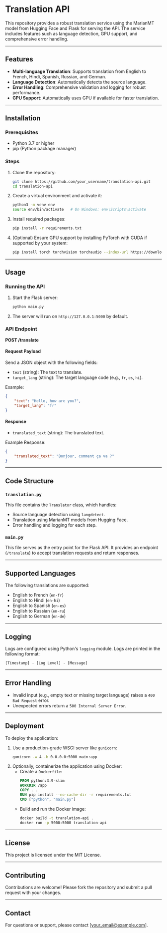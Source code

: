 # Translation API

This repository provides a robust translation service using the MarianMT model from Hugging Face and Flask for serving the API. The service includes features such as language detection, GPU support, and comprehensive error handling.

---

## Features

- **Multi-language Translation**: Supports translation from English to French, Hindi, Spanish, Russian, and German.
- **Language Detection**: Automatically detects the source language.
- **Error Handling**: Comprehensive validation and logging for robust performance.
- **GPU Support**: Automatically uses GPU if available for faster translation.

---

## Installation

### Prerequisites
- Python 3.7 or higher
- pip (Python package manager)

### Steps
1. Clone the repository:
   ```bash
   git clone https://github.com/your_username/translation-api.git
   cd translation-api
   ```

2. Create a virtual environment and activate it:
   ```bash
   python3 -m venv env
   source env/bin/activate   # On Windows: env\Scripts\activate
   ```

3. Install required packages:
   ```bash
   pip install -r requirements.txt
   ```

4. (Optional) Ensure GPU support by installing PyTorch with CUDA if supported by your system:
   ```bash
   pip install torch torchvision torchaudio --index-url https://download.pytorch.org/whl/cu117
   ```

---

## Usage

### Running the API
1. Start the Flask server:
   ```bash
   python main.py
   ```

2. The server will run on `http://127.0.0.1:5000` by default.

### API Endpoint
**POST /translate**

#### Request Payload
Send a JSON object with the following fields:
- `text` (string): The text to translate.
- `target_lang` (string): The target language code (e.g., `fr`, `es`, `hi`).

Example:
```json
{
    "text": "Hello, how are you?",
    "target_lang": "fr"
}
```

#### Response
- `translated_text` (string): The translated text.

Example Response:
```json
{
    "translated_text": "Bonjour, comment ça va ?"
}
```

---

## Code Structure

### `translation.py`
This file contains the `Translator` class, which handles:
- Source language detection using `langdetect`.
- Translation using MarianMT models from Hugging Face.
- Error handling and logging for each step.

### `main.py`
This file serves as the entry point for the Flask API. It provides an endpoint (`/translate`) to accept translation requests and return responses.

---

## Supported Languages

The following translations are supported:
- English to French (`en-fr`)
- English to Hindi (`en-hi`)
- English to Spanish (`en-es`)
- English to Russian (`en-ru`)
- English to German (`en-de`)

---

## Logging
Logs are configured using Python's `logging` module. Logs are printed in the following format:
```
[Timestamp] - [Log Level] - [Message]
```

---

## Error Handling
- Invalid input (e.g., empty text or missing target language) raises a `400 Bad Request` error.
- Unexpected errors return a `500 Internal Server Error`.

---

## Deployment

To deploy the application:
1. Use a production-grade WSGI server like `gunicorn`:
   ```bash
   gunicorn -w 4 -b 0.0.0.0:5000 main:app
   ```
2. Optionally, containerize the application using Docker:
   - Create a `Dockerfile`:
     ```dockerfile
     FROM python:3.9-slim
     WORKDIR /app
     COPY . .
     RUN pip install --no-cache-dir -r requirements.txt
     CMD ["python", "main.py"]
     ```
   - Build and run the Docker image:
     ```bash
     docker build -t translation-api .
     docker run -p 5000:5000 translation-api
     ```

---

## License
This project is licensed under the MIT License.

---

## Contributing
Contributions are welcome! Please fork the repository and submit a pull request with your changes.

---

## Contact
For questions or support, please contact [your_email@example.com].

